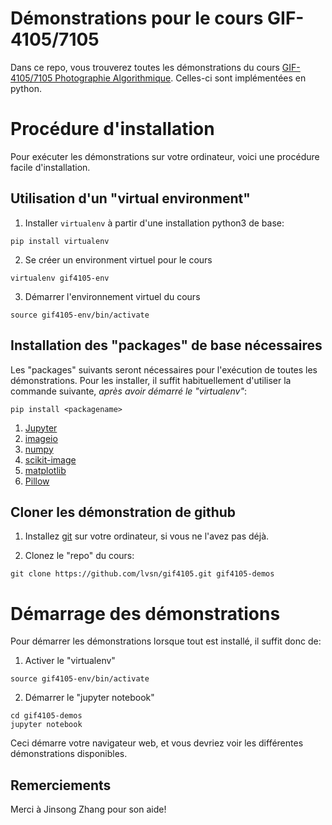 # Démonstrations pour le cours GIF-4105/7105

Dans ce repo, vous trouverez toutes les démonstrations du cours [GIF-4105/7105 Photographie Algorithmique](http://vision.gel.ulaval.ca/~jflalonde/cours/4105/h19/). Celles-ci sont implémentées en python. 

# Procédure d'installation

Pour exécuter les démonstrations sur votre ordinateur, voici une procédure facile d'installation. 

## Utilisation d'un "virtual environment" 

1. Installer `virtualenv` à partir d'une installation python3 de base: 

`pip install virtualenv`
  
2. Se créer un environment virtuel pour le cours

`virtualenv gif4105-env`

3. Démarrer l'environnement virtuel du cours

`source gif4105-env/bin/activate`

## Installation des "packages" de base nécessaires

Les "packages" suivants seront nécessaires pour l'exécution de toutes les démonstrations. Pour les installer, il suffit habituellement d'utiliser la commande suivante, _après avoir démarré le "virtualenv"_:

`pip install <packagename>`

1. [Jupyter](https://jupyter.org/install) 
2. [imageio](https://pypi.org/project/imageio/) 
3. [numpy](https://pypi.org/project/numpy/)
4. [scikit-image](http://scikit-image.org/docs/dev/install.html)
5. [matplotlib](https://matplotlib.org/users/installing.html)
6. [Pillow](https://pypi.org/project/Pillow/2.2.1/)

## Cloner les démonstration de github

1. Installez [git](https://git-scm.com/book/en/v2/Getting-Started-Installing-Git) sur votre ordinateur, si vous ne l'avez pas déjà. 

2. Clonez le "repo" du cours: 

`git clone https://github.com/lvsn/gif4105.git gif4105-demos`

# Démarrage des démonstrations

Pour démarrer les démonstrations lorsque tout est installé, il suffit donc de: 

1. Activer le "virtualenv"

`source gif4105-env/bin/activate`

2. Démarrer le "jupyter notebook"

```
cd gif4105-demos
jupyter notebook
```

Ceci démarre votre navigateur web, et vous devriez voir les différentes démonstrations disponibles. 

## Remerciements

Merci à Jinsong Zhang pour son aide!
